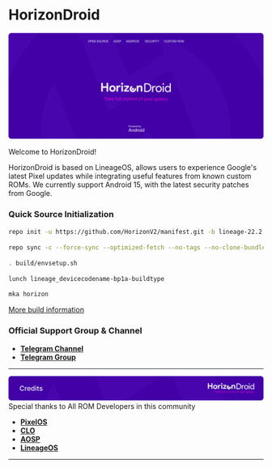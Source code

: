 
HorizonDroid
===========

![**HorizonBanner**](https://github.com/HorizonV2/.github/blob/main/horizon.svg)

Welcome to HorizonDroid!

HorizonDroid is based on LineageOS, allows users to experience Google's latest Pixel updates while integrating useful features from known custom ROMs.
We currently support Android 15, with the latest security patches from Google.

### Quick Source Initialization ###

```bash
repo init -u https://github.com/HorizonV2/manifest.git -b lineage-22.2 --git-lfs
```

```bash
repo sync -c --force-sync --optimized-fetch --no-tags --no-clone-bundle --prune --retry-fetches=5 -j10
```

```bash
. build/envsetup.sh
```

```bash
lunch lineage_devicecodename-bp1a-buildtype
```

```bash
mka horizon
```

[More build information](https://github.com/HorizonDroidLab/manifest)

### Official Support Group & Channel

* [**Telegram Channel**](https://t.me/horizondroid)
* [**Telegram Group**](https://t.me/HorizonDroidChat)

-----------------------------------------------------------------------------
![CreditsImg](https://github.com/HorizonV2/.github/blob/main/credit.svg)
 Special thanks to All ROM Developers in this community
 * [**PixelOS**](https://github.com/PixelOS-AOSP)
 * [**CLO**](https://git.codelinaro.org)
 * [**AOSP**](https://android.googlesource.com)
 * [**LineageOS**](https://github.com/LineageOS)

-----------------------------------------------------------------------------
